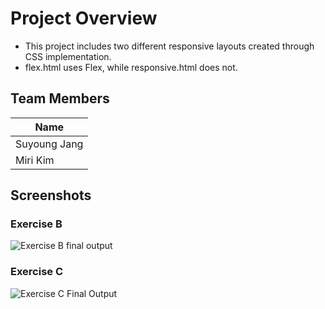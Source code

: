 
# Project Overview
* This project includes two different responsive layouts created through CSS implementation.
* flex.html uses Flex, while responsive.html does not.
## Team Members
| Name |
|--------------|
| Suyoung Jang |
| Miri Kim |
## Screenshots
### Exercise B
![Exercise B final output](https://github.com/miri-j-kim/Lab4/blob/main/ExerciseB.gif)
### Exercise C
![Exercise C Final Output](https://github.com/miri-j-kim/Lab4/blob/main/ExerciseC.gif)
